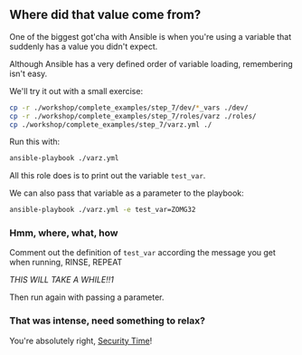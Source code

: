 ## Where did that value come from?

One of the biggest got'cha with Ansible is when you're using a variable that suddenly has a value you didn't expect.

Although Ansible has a very defined order of variable loading, remembering isn't easy.

We'll try it out with a small exercise:

```bash
cp -r ./workshop/complete_examples/step_7/dev/*_vars ./dev/
cp -r ./workshop/complete_examples/step_7/roles/varz ./roles/
cp ./workshop/complete_examples/step_7/varz.yml ./
```

Run this with:

```bash
ansible-playbook ./varz.yml
```

All this role does is to print out the variable `test_var`.

We can also pass that variable as a parameter to the playbook:

```bash
ansible-playbook ./varz.yml -e test_var=ZOMG32
```

### Hmm, where, what, how

Comment out the definition of `test_var` according the message you get when running, RINSE, REPEAT

_THIS WILL TAKE A WHILE!!1_

Then run again with passing a parameter.

### That was intense, need something to relax?

You're absolutely right, [Security Time](./8_hide_all_secrets.md)!
